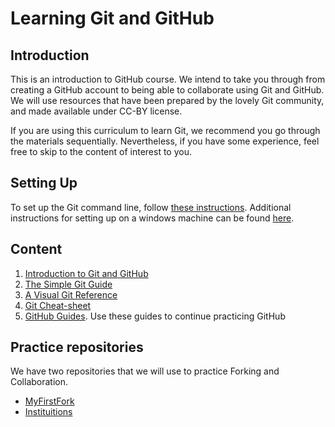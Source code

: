 

# Learning Git and GitHub


## Introduction
This is an introduction to GitHub course. We intend to take you through from creating a GitHub account to being able to collaborate using Git and GitHub. We will use resources that have been prepared by the lovely Git community, and made available under CC-BY license.

If you are using this curriculum to learn Git, we recommend you go through the materials sequentially. Nevertheless, if you have some experience, feel free to skip to the content of interest to you.

## Setting Up
To set up the Git command line, follow [these instructions](https://help.github.com/articles/set-up-git/). Additional instructions for setting up on a windows machine can be found [here](https://www.pluralsight.com/guides/using-git-and-github-on-windows).

## Content
1. [Introduction to Git and GitHub](https://docs.google.com/presentation/d/1NVHLHiL-tw-3e5KYFY-N_ISjWgGHIs45eAypEUep_hU/edit?usp=sharing)
2. [The Simple Git Guide](http://rogerdudler.github.io/git-guide/)
3. [A Visual Git Reference](http://marklodato.github.io/visual-git-guide/index-en.html)
4. [Git Cheat-sheet](https://services.github.com/on-demand/downloads/github-git-cheat-sheet.pdf)
5. [GitHub Guides](https://guides.github.com/). Use these guides to continue practicing GitHub

## Practice repositories
We have two repositories that we will use to practice Forking and Collaboration.
- [MyFirstFork](https://github.com/BioinfoNet/MyFirstFork)
- [Instituitions](https://github.com/BioinfoNet/Instituitions)
